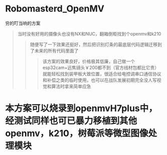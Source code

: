 # Robomasterd_OpenMV
穷的叮当响的方案
> 当时没有好用的摄像头也没有NX和NUC，翻箱倒柜找到个openmv和k210
> > 随便写了一下效果还挺好，然后把识别灯条的最底层代码逻辑迁移到了未来的所有代码里面了
> > > 该方案的效果良好，价格极其低廉，自己做一个esp32cam+远焦镜头￥200都不到（官方线材包都比它贵）就能轻松找到装甲板大致位置，很适合给电控调串口通信协议和补偿之类的临时使用，也可以在战队发展初期完全没人写视觉和算法时拿来简单应急

# 本方案可以烧录到openmvH7plus中，经测试同样也可已暴力移植到其他openmv，k210，树莓派等微型图像处理模块
